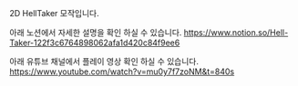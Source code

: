2D HellTaker 모작입니다.

아래 노션에서 자세한 설명을 확인 하실 수 있습니다.
https://www.notion.so/Hell-Taker-122f3c6764898062afa1d420c84f9ee6

아래 유튜브 채널에서 플레이 영상 확인 하실 수 있습니다.
https://www.youtube.com/watch?v=mu0y7f7zoNM&t=840s
